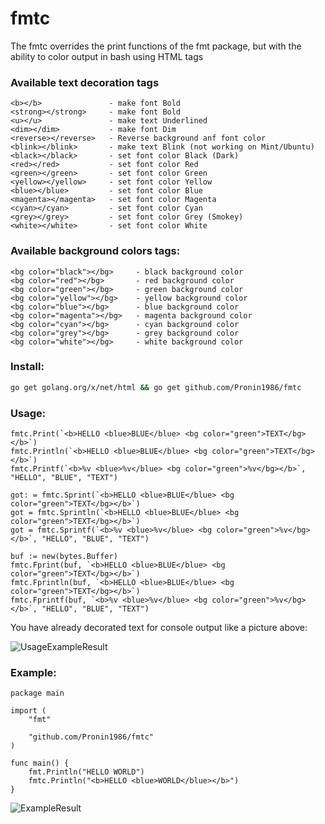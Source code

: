 # fmtc
The fmtc overrides the print functions of the fmt package, but with the ability to color output in bash using HTML tags

### Available text decoration tags

```
<b></b>               - make font Bold
<strong></strong>     - make font Bold
<u></u>               - make text Underlined
<dim></dim>           - make font Dim
<reverse></reverse>   - Reverse background anf font color
<blink></blink>       - make text Blink (not working on Mint/Ubuntu)
<black></black>       - set font color Black (Dark)
<red></red>           - set font color Red
<green></green>       - set font color Green
<yellow></yellow>     - set font color Yellow
<blue></blue>         - set font color Blue
<magenta></magenta>   - set font color Magenta
<cyan></cyan>         - set font color Cyan
<grey></grey>         - set font color Grey (Smokey)
<white></white>       - set font color White
```
### Available background colors tags:
```
<bg color="black"></bg> 	- black background color
<bg color="red"></bg> 		- red background color
<bg color="green"></bg> 	- green background color
<bg color="yellow"></bg> 	- yellow background color
<bg color="blue"></bg> 		- blue background color
<bg color="magenta"></bg> 	- magenta background color
<bg color="cyan"></bg> 		- cyan background color
<bg color="grey"></bg> 		- grey background color
<bg color="white"></bg> 	- white background color
```

### Install:
```bash
go get golang.org/x/net/html && go get github.com/Pronin1986/fmtc
```

### Usage:
```golang
fmtc.Print(`<b>HELLO <blue>BLUE</blue> <bg color="green">TEXT</bg></b>`)
fmtc.Println(`<b>HELLO <blue>BLUE</blue> <bg color="green">TEXT</bg></b>`)
fmtc.Printf(`<b>%v <blue>%v</blue> <bg color="green">%v</bg></b>`, "HELLO", "BLUE", "TEXT")
```

```golang
got: = fmtc.Sprint(`<b>HELLO <blue>BLUE</blue> <bg color="green">TEXT</bg></b>`)
got = fmtc.Sprintln(`<b>HELLO <blue>BLUE</blue> <bg color="green">TEXT</bg></b>`)
got = fmtc.Sprintf(`<b>%v <blue>%v</blue> <bg color="green">%v</bg></b>`, "HELLO", "BLUE", "TEXT")
```

```golang
buf := new(bytes.Buffer)
fmtc.Fprint(buf, `<b>HELLO <blue>BLUE</blue> <bg color="green">TEXT</bg></b>`)
fmtc.Fprintln(buf, `<b>HELLO <blue>BLUE</blue> <bg color="green">TEXT</bg></b>`)
fmtc.Fprintf(buf, `<b>%v <blue>%v</blue> <bg color="green">%v</bg></b>`, "HELLO", "BLUE", "TEXT")
```

You have already decorated text for console output like a picture above: 

![UsageExampleResult](http://www.pronin86.ru/git/fmtc/example.png)

### Example:

```golang
package main

import (
	"fmt"

	"github.com/Pronin1986/fmtc"
)

func main() {
	fmt.Println("HELLO WORLD")
	fmtc.Println("<b>HELLO <blue>WORLD</blue></b>")
}
```

![ExampleResult](http://www.pronin86.ru/git/fmtc/example2.png)

